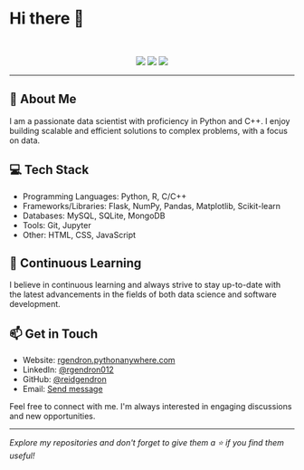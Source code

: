 # Hi there 👋
<br>
<p align="center">
  <a href="https://rgendron.pythonanywhere.com"><img src="https://img.shields.io/badge/Website-Visit-darkgreen"></a>
  <a href="https://www.linkedin.com/in/rgendron012"><img src="https://img.shields.io/badge/LinkedIn-@rgendron012-informational"></a>
  <a href="https://github.com/reidgendron"><img src="https://img.shields.io/badge/GitHub-@reidgendron-black"></a>
</p>

---

## 📝 About Me

I am a passionate data scientist with proficiency in Python and C++. I enjoy building scalable and efficient solutions to complex problems, with a focus on data.

## 💻 Tech Stack

- Programming Languages: Python, R, C/C++
- Frameworks/Libraries: Flask, NumPy, Pandas, Matplotlib, Scikit-learn
- Databases: MySQL, SQLite, MongoDB
- Tools: Git, Jupyter
- Other: HTML, CSS, JavaScript


## 🌱 Continuous Learning

I believe in continuous learning and always strive to stay up-to-date with the latest advancements in the fields of both data science and software development.

## 📫 Get in Touch

- Website: <a href="https://rgendron.pythonanywhere.com">rgendron.pythonanywhere.com</a>
- LinkedIn: <a href="https://www.linkedin.com/in/rgendron012/">@rgendron012</a>
- GitHub: <a href="https://github.com/reidgendron">@reidgendron</a>
- Email: <a href="mailto:reidgendron@outlook.com">Send message</a>

Feel free to connect with me. I'm always interested in engaging discussions and new opportunities.

---

<em>Explore my repositories and don't forget to give them a ⭐️ if you find them useful!</em>
